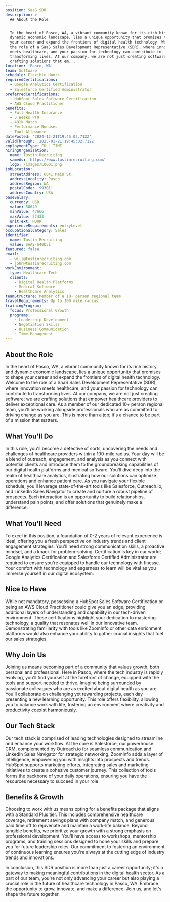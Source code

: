 ```yaml
---
position: SaaS SDR
description: >-
  ## About the Role


  In the heart of Pasco, WA, a vibrant community known for its rich history and
  dynamic economic landscape, lies a unique opportunity that promises to shape
  your career and expand the frontiers of digital health technology. Welcome to
  the role of a SaaS Sales Development Representative (SDR), where innovation
  meets healthcare, and your passion for technology can contribute to
  transforming lives. At our company, we are not just creating software; we are
  crafting solutions that em...
location: 'Pasco, WA'
team: Software
schedule: Flexible Hours
requiredCertifications:
  - Google Analytics Certification
  - Salesforce Certified Administrator
preferredCertifications:
  - HubSpot Sales Software Certification
  - AWS Cloud Practitioner
benefits:
  - Full Health Insurance
  - 3 Weeks PTO
  - 401k Match
  - Performance Bonuses
  - Tool Allowance
datePosted: '2024-12-21T19:45:02.712Z'
validThrough: '2025-01-21T19:45:02.712Z'
employmentType: FULL_TIME
hiringOrganization:
  name: Tustin Recruiting
  sameAs: 'https://www.tustinrecruiting.com/'
  logo: /images/LOGO1.png
jobLocation:
  streetAddress: 6041 Main St.
  addressLocality: Pasco
  addressRegion: WA
  postalCode: '99301'
  addressCountry: USA
baseSalary:
  currency: USD
  value: 50049
  minValue: 47666
  maxValue: 52433
  unitText: HOUR
experienceRequirements: entryLevel
occupationalCategory: Sales
identifier:
  name: Tustin Recruiting
  value: SAAS-h40b5i
featured: false
email:
  - will@tustinrecruiting.com
  - john@tustinrecruiting.com
workEnvironment:
  type: Healthcare Tech
  clients:
    - Digital Health Platforms
    - Medical Software
    - Healthcare Analytics
teamStructure: Member of a 10+ person regional team
travelRequirements: Up to 100 mile radius
trainingProgram:
  focus: Professional Growth
  programs:
    - Leadership Development
    - Negotiation Skills
    - Business Communication
    - Time Management
---
```




## About the Role

In the heart of Pasco, WA, a vibrant community known for its rich history and dynamic economic landscape, lies a unique opportunity that promises to shape your career and expand the frontiers of digital health technology. Welcome to the role of a SaaS Sales Development Representative (SDR), where innovation meets healthcare, and your passion for technology can contribute to transforming lives. At our company, we are not just creating software; we are crafting solutions that empower healthcare providers to deliver exceptional care. As a member of our dedicated 10+ person regional team, you'll be working alongside professionals who are as committed to driving change as you are. This is more than a job; it's a chance to be part of a mission that matters.

## What You'll Do

In this role, you'll become a detective of sorts, uncovering the needs and challenges of healthcare providers within a 100-mile radius. Your day will be a blend of outreach, engagement, and analysis as you connect with potential clients and introduce them to the groundbreaking capabilities of our digital health platforms and medical software. You'll dive deep into the realm of healthcare analytics, illustrating how our solutions can optimize operations and enhance patient care. As you navigate your flexible schedule, you'll leverage state-of-the-art tools like Salesforce, Outreach.io, and LinkedIn Sales Navigator to create and nurture a robust pipeline of prospects. Each interaction is an opportunity to build relationships, understand pain points, and offer solutions that genuinely make a difference.

## What You'll Need

To excel in this position, a foundation of 0-2 years of relevant experience is ideal, offering you a fresh perspective on industry trends and client engagement strategies. You'll need strong communication skills, a proactive mindset, and a knack for problem-solving. Certification is key in our world; Google Analytics Certification and Salesforce Certified Administrator are required to ensure you're equipped to handle our technology with finesse. Your comfort with technology and eagerness to learn will be vital as you immerse yourself in our digital ecosystem.

## Nice to Have

While not mandatory, possessing a HubSpot Sales Software Certification or being an AWS Cloud Practitioner could give you an edge, providing additional layers of understanding and capability in our tech-driven environment. These certifications highlight your dedication to mastering technology, a quality that resonates well in our innovative team. Demonstrating familiarity with tools like ZoomInfo or other data enrichment platforms would also enhance your ability to gather crucial insights that fuel our sales strategies.

## Why Join Us

Joining us means becoming part of a community that values growth, both personal and professional. Here in Pasco, where the tech industry is rapidly evolving, you'll find yourself at the forefront of change, equipped with the tools and support needed to thrive. Imagine being surrounded by passionate colleagues who are as excited about digital health as you are. You'll collaborate on challenging yet rewarding projects, each day presenting a new learning opportunity. This role offers flexibility, allowing you to balance work with life, fostering an environment where creativity and productivity coexist harmoniously.

## Our Tech Stack

Our tech stack is comprised of leading technologies designed to streamline and enhance your workflow. At the core is Salesforce, our powerhouse CRM, complemented by Outreach.io for seamless communication and LinkedIn Sales Navigator for strategic networking. ZoomInfo adds a layer of intelligence, empowering you with insights into prospects and trends. HubSpot supports marketing efforts, integrating sales and marketing initiatives to create a cohesive customer journey. This collection of tools forms the backbone of your daily operations, ensuring you have the resources necessary to succeed in your role.

## Benefits & Growth

Choosing to work with us means opting for a benefits package that aligns with a Standard Plus tier. This includes comprehensive healthcare coverage, retirement savings plans with company match, and generous paid time off to rejuvenate and maintain a work-life balance. Beyond tangible benefits, we prioritize your growth with a strong emphasis on professional development. You'll have access to workshops, mentorship programs, and training sessions designed to hone your skills and prepare you for future leadership roles. Our commitment to fostering an environment of continuous learning ensures you're always at the cutting edge of industry trends and innovations.

In conclusion, this SDR position is more than just a career opportunity; it's a gateway to making meaningful contributions in the digital health sector. As a part of our team, you're not only advancing your career but also playing a crucial role in the future of healthcare technology in Pasco, WA. Embrace the opportunity to grow, innovate, and make a difference. Join us, and let's shape the future together.
